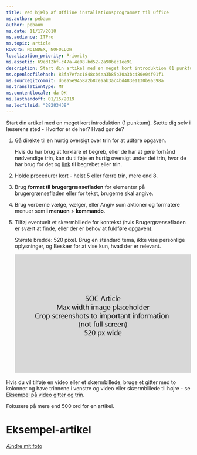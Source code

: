 ```yaml
---
title: Ved hjælp af Offline installationsprogrammet til Office
ms.author: pebaum
author: pebaum
ms.date: 11/17/2018
ms.audience: ITPro
ms.topic: article
ROBOTS: NOINDEX, NOFOLLOW
localization_priority: Priority
ms.assetid: 69ed12bf-c47a-4e08-bd52-2a90bec1ee91
description: Start din artikel med en meget kort introduktion (1 punktum). Sætte dig selv i læserens sted - Hvorfor er de her? Hvad gør de?
ms.openlocfilehash: 83fa7efac1848cb4ea3b85b30a3bc480e04f91f1
ms.sourcegitcommit: d6ea5e9458a2b8ceaab3ac4bd483e1130b9a398a
ms.translationtype: MT
ms.contentlocale: da-DK
ms.lasthandoff: 01/15/2019
ms.locfileid: "28283439"
---
```

Start din artikel med en meget kort introduktion (1 punktum). Sætte dig selv i læserens sted - Hvorfor er de her? Hvad gør de? 
  
1. Gå direkte til en hurtig oversigt over trin for at udføre opgaven.
    
    Hvis du har brug at forklare et begreb, eller de har at gøre forhånd nødvendige trin, kan du tilføje en hurtig oversigt under det trin, hvor de har brug for det og [link](https://support.office.com/article/f37e7984-cf03-4fde-92d3-82970d7e241b.aspx) til begrebet eller trin. 
    
2. Holde procedurer kort - helst 5 eller færre trin, mere end 8.
    
3. Brug **format til brugergrænsefladen** for elementer på brugergrænsefladen eller for tekst, brugerne skal angive. 
    
4. Brug verberne vælge, vælger, eller Angiv som aktioner og formatere menuer som **i menuen** \> **kommando**.
    
5. Tilføj eventuelt et skærmbillede for kontekst (hvis Brugergrænsefladen er svært at finde, eller der er behov at fuldføre opgaven).
    
    Største bredde: 520 pixel. Brug en standard tema, ikke vise personlige oplysninger, og Beskær for at vise kun, hvad der er relevant. 
    
    ![Pladsholder - største bredde for SOC artikel art er 520 pixel](media/7d43d3be-8658-4a5b-aa15-ed62a47a2b24.png)
  
Hvis du vil tilføje en video eller et skærmbillede, bruge et gitter med to kolonner og have trinnene i venstre og video eller skærmbillede til højre - se [Eksempel på video gitter og trin](https://support.office.com/article/14ce8e82-efa0-47f5-bb84-94f078db3dae.aspx). 
  
Fokusere på mere end 500 ord for en artikel.
  
# <a name="example-article"></a>Eksempel-artikel

[Ændre mit foto](https://support.office.com/article/555376e0-1fca-49ba-8434-307a0525c767.aspx)
  

